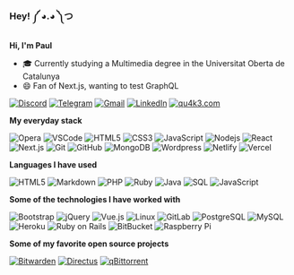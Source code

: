 ### Hey! ༼ ◕.◕ ༽つ

<!--
- 🔭 I’m currently working on ...
- 🌱 I’m currently learning ...
- 👯 I’m looking to collaborate on ...
- 🤔 I’m looking for help with ...
- 💬 Ask me about ...
- 📫 How to reach me: ...
- 😄 Pronouns: ...
- ⚡ Fun fact: ...
-->

**Hi, I'm Paul**

-   🎓 Currently studying a Multimedia degree in the Universitat Oberta de Catalunya
-   😄 Fan of Next.js, wanting to test GraphQL 

[![Discord](https://img.shields.io/badge/-discord-7289DA?style=for-the-badge&logo=discord&logoColor=white)](https://discord.com/users/147882388347682816)
[![Telegram](https://img.shields.io/badge/-telegram-2CA5E0?style=for-the-badge&logo=telegram&logoColor=white)](https://t.me/paulqk3)
[![Gmail](https://img.shields.io/badge/-gmail-D14836?style=for-the-badge&logo=gmail&logoColor=white)](mailto:paul.guillamon@gmail.com)
[![LinkedIn](https://img.shields.io/badge/-linkedin-0077B5?style=for-the-badge&logo=linkedin&logoColor=white)](https://www.linkedin.com/in/paulguillamon/)
[![qu4k3.com](https://img.shields.io/badge/-qu4k3.com-000000?style=for-the-badge&logo=react&logoColor=white)](https://qu4k3.com/)

**My everyday stack**

![Opera](https://img.shields.io/badge/-opera-FF1B2D?style=flat&logo=opera&logoColor=ffffff)
![VSCode](https://img.shields.io/badge/-VS%20Code-007ACC?style=flat&logo=Visual-Studio-Code&logoColor=ffffff)
![HTML5](https://img.shields.io/badge/-html5-E34F26?style=flat&logo=html5&logoColor=ffffff)
![CSS3](https://img.shields.io/badge/-css3-1572B6?style=flat&logo=css3&logoColor=ffffff)
![JavaScript](https://img.shields.io/badge/-JavaScript-F7DF1E?style=flat&logo=javascript&logoColor=000000)
![Nodejs](https://img.shields.io/badge/-Nodejs-339933?style=flat&logo=Node.js&logoColor=ffffff)
![React](https://img.shields.io/badge/-React-61DAFB?style=flat&logo=React&logoColor=ffffff)
![Next.js](https://img.shields.io/badge/-Next.js-000000?style=flat&logo=Next.js&logoColor=ffffff)
![Git](https://img.shields.io/badge/-Git-F05032?style=flat&logo=git&logoColor=ffffff)
![GitHub](https://img.shields.io/badge/-GitHub-000000?style=flat&logo=github&logoColor=FFFFFF)
![MongoDB](https://img.shields.io/badge/-MongoDB-47A248?style=flat&logo=mongodb&logoColor=FFFFFF)
![Wordpress](https://img.shields.io/badge/-Wordpress-21759B?style=flat&logo=Wordpress&logoColor=FFFFFF)
![Netlify](https://img.shields.io/badge/-Netlify-00C7B7?style=flat&logo=Netlify&logoColor=FFFFFF)
![Vercel](https://img.shields.io/badge/-Vercel-000000?style=flat&logo=Vercel&logoColor=FFFFFF)


**Languages I have used**

![HTML5](https://img.shields.io/badge/-HTML5-E34F26?style=flat&logo=html5&logoColor=ffffff)
![Markdown](https://img.shields.io/badge/-Markdown-000000?style=flat&logo=Markdown&logoColor=ffffff)
![PHP](https://img.shields.io/badge/-PHP-777BB4?style=flat&logo=PHP&logoColor=ffffff)
![Ruby](https://img.shields.io/badge/-Ruby-CC342D?style=flat&logo=Ruby&logoColor=ffffff)
![Java](https://img.shields.io/badge/-Java-007396?style=flat&logo=Java&logoColor=ffffff)
![SQL](https://img.shields.io/badge/-SQL-4479A1?style=flat&logo=MySQL&logoColor=ffffff)
![JavaScript](https://img.shields.io/badge/-JavaScript-F7DF1E?style=flat&logo=javascript&logoColor=000000)
<!--
![GraphQL](https://img.shields.io/badge/-GraphQL-E10098?style=flat&logo=graphql)
![Apollo GraphQL](https://img.shields.io/badge/-Apollo%20GraphQL-311C87?style=flat&logo=apollo-graphql)
-->

**Some of the technologies I have worked with**

![Bootstrap](https://img.shields.io/badge/-Bootstrap-563D7C?style=flat&logo=bootstrap)
![jQuery](https://img.shields.io/badge/-jQuery-0769AD?style=flat&logo=jQuery&logoColor=ffffff)
![Vue.js](https://img.shields.io/badge/-Vue.js-4FC08D?style=flat&logo=Vue.js&logoColor=ffffff)
![Linux](https://img.shields.io/badge/-Linux-FCC624?style=flat&logo=linux&logoColor=ffffff)
![GitLab](https://img.shields.io/badge/-GitLab-FCA121?style=flat&logo=gitlab)
![PostgreSQL](https://img.shields.io/badge/-PostgreSQL-336791?style=flat&logo=postgresql)
![MySQL](https://img.shields.io/badge/-MySQL-4479A1?style=flat&logo=mysql&logoColor=ffffff)
![Heroku](https://img.shields.io/badge/-Heroku-430098?style=flat&logo=heroku&logoColor=ffffff)
![Ruby on Rails](https://img.shields.io/badge/-Ruby%20on%20Rails-CC0000?style=flat&logo=ruby-on-rails&logoColor=ffffff)
![BitBucket](https://img.shields.io/badge/-BitBucket-0052CC?style=flat&logo=bitbucket&logoColor=ffffff)
![Raspberry Pi](https://img.shields.io/badge/-Raspberry%20Pi-C51A4A?style=flat&logo=Raspberry-Pi&logoColor=ffffff)

**Some of my favorite open source projects**

[![Bitwarden](https://img.shields.io/badge/-Bitwarden-175DDC?style=flat&logo=bitwarden&logoColor=ffffff)](https://github.com/bitwarden/browser)
[![Directus](https://img.shields.io/badge/-Directus-263238?style=flat&logo=directus&logoColor=ffffff)](https://github.com/directus/directus)
[![qBittorrent](https://img.shields.io/badge/-qBittorrent-2f67ba?style=flat&logo=qBittorrent&logoColor=ffffff)](https://github.com/qbittorrent/qBittorrent)



